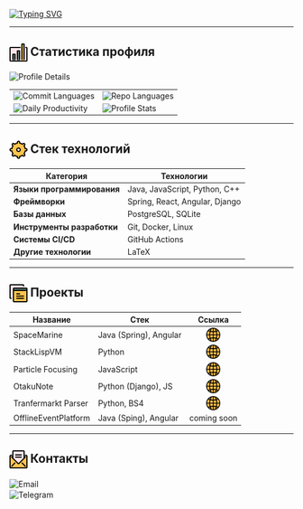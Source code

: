 [![Typing SVG](https://readme-typing-svg.herokuapp.com?font=Fira+Code&size=30&pause=1000&color=FF0055&repeat=true&width=505&lines=ℍ𝕚+𝕥𝕙𝕖𝕣𝕖,+𝕀'𝕞+𝔻𝕪𝕒𝕔𝕙𝕜𝕠𝕧+𝔸𝕟𝕕𝕣𝕖𝕪)](https://git.io/typing-svg)

---

<!-- Статистика gh аккаунта -->

## <img src="icons/stats.png" alt="stats" width="32" height="32" style="vertical-align: middle;"/> Статистика профиля


<img src="https://github-profile-summary-cards.vercel.app/api/cards/profile-details?username=andrey8080&theme=2077" alt="Profile Details">
<table>
  <tr>
    <td style="border: none">
      <img src="https://github-profile-summary-cards.vercel.app/api/cards/most-commit-language?username=andrey8080&theme=2077" alt="Commit Languages">
    </td>
    <td style="border: none">
      <img src="https://github-profile-summary-cards.vercel.app/api/cards/repos-per-language?username=andrey8080&theme=2077" alt="Repo Languages">
    </td>
  </tr>
  <tr>
    <td style="border: none">
        <img src="https://github-profile-summary-cards.vercel.app/api/cards/productive-time?username=andrey8080&theme=2077" alt="Daily Productivity">
    </td>
    <td style="border: none">
      <img src="https://github-profile-summary-cards.vercel.app/api/cards/stats?username=andrey8080&theme=2077" alt="Profile Stats">
    </td>
  </tr>
</table>

---

<!-- Стек технологий -->

## <img src="icons/cog.png" alt="stats" width="32" height="32" style="vertical-align: middle;"/> Стек технологий

| **Категория**              | **Технологии**                 |
| -------------------------- | ------------------------------ |
| **Языки программирования** | Java, JavaScript, Python, C++  |
| **Фреймворки**             | Spring, React, Angular, Django |
| **Базы данных**            | PostgreSQL, SQLite             |
| **Инструменты разработки** | Git, Docker, Linux             |
| **Системы CI/CD**          | GitHub Actions                 |
| **Другие технологии**      | LaTeX                          |

---

<!-- Проекты -->

## <img src="icons/browsers.png" alt="stats" width="32" height="32" style="vertical-align: middle;"/> Проекты

| **Название**         | **Стек**               |                                                                             **Ссылка**                                                                             |
| -------------------- | ---------------------- | :----------------------------------------------------------------------------------------------------------------------------------------------------------------: |
| SpaceMarine          | Java (Spring), Angular |       <a href="https://github.com/andrey8080/SpaceMarine"><img src="icons/web.png" alt="stats" width="25" height="25" style="vertical-align: middle;"/></a>        |
| StackLispVM          | Python                 |       <a href="https://github.com/andrey8080/StackLispVM"><img src="icons/web.png" alt="stats" width="25" height="25" style="vertical-align: middle;"/></a>        |
| Particle Focusing    | JavaScript             | <a href="https://github.com/andrey8080/physics_project_focusing"><img src="icons/web.png" alt="stats" width="25" height="25" style="vertical-align: middle;"/></a> |
| OtakuNote            | Python (Django), JS    |        <a href="https://github.com/andrey8080/otaku_note"><img src="icons/web.png" alt="stats" width="25" height="25" style="vertical-align: middle;"/></a>        |
| Tranfermarkt Parser  | Python, BS4            |   <a href="https://github.com/andrey8080/Tranfermarkt_parser"><img src="icons/web.png" alt="stats" width="25" height="25" style="vertical-align: middle;"/></a>    |
| OfflineEventPlatform | Java (Sping), Angular  |                                                                            coming soon                                                                             |

---

<h2>
    <img src="icons/mail.png" alt="contacts" width="32" height="32" style="vertical-align: middle;"/> Контакты
</h2>
<ul style="list-style: none; padding: 0;">
    <li>
        <a href="mailto:andrey.dyachkov.d@gmail.com"  _blank style="text-decoration: none;">
            <img src="https://img.shields.io/badge/Email-EA4335?style=flat-square&logo=gmail&logoColor=white" height="32" style="vertical-align: middle; margin: 10 0 10 50" alt="Email">
        </a>
    </li>
    <li>
        <a href="https://t.me/andro_nik_1" _blank style="text-decoration: none;"> 
            <img src="https://img.shields.io/badge/Telegram-0A66C2?style=flat-square&logo=telegram&logoColor=white" height="32" style="vertical-align: middle; margin: 10 0 10 50" alt="Telegram">
        </a>
    </li>
    <!-- <li>
        <a href="https://linkedin.com/in/your-profile" style="text-decoration: none;">
            <img src="https://img.shields.io/badge/LinkedIn-0A66C2?style=flat-square&logo=linkedin&logoColor=white" height="32" style="vertical-align: middle; margin: 10 0 0 50" alt="LinkedIn">
        </a>
    </li> -->
</ul>
